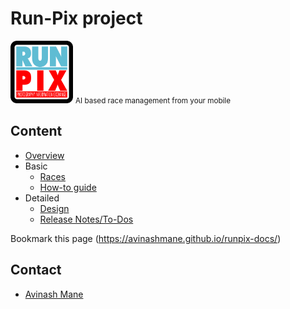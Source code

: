# Run-Pix project

<img src="images/logo.png" alt="Run-Pix" width="100"/> <span style="font-size: '2 rem';"> <small> AI based race management from your mobile</small></span>

## Content

* [Overview](/runpix-docs/overview)
* Basic
    * [Races](/runpix-docs/races)
    * [How-to guide](/runpix-docs/howto)
* Detailed 
    * [Design](/runpix-docs/design)
    * [Release Notes/To-Dos](/runpix-docs/todo)

Bookmark this page (https://avinashmane.github.io/runpix-docs/)


## Contact

* [Avinash Mane](https://avinashmane.github.io/)

